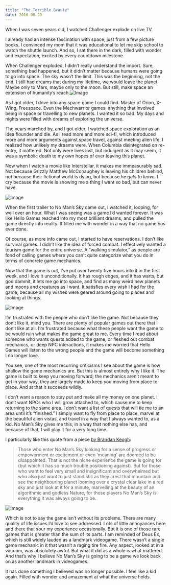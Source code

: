 ```yaml
---
title: "The Terrible Beauty"
date: 2016-08-29
---
```

When I was seven years old, I watched Challenger explode on live TV.

I already had an intense fascination with space, just from a few picture books. I convinced my mom that it was educational to let me skip school to watch the shuttle launch. And so, I sat there in the dark, filled with wonder and expectation, excited by every countdown milestone.

When Challenger exploded, I didn’t really understand the import. Sure, something bad happened, but it didn’t matter because humans were going to go into space. The sky wasn’t the limit. This was the beginning, not the end. I still had dreams that during my lifetime, we would leave the planet. Maybe only to Mars, maybe only to the moon. But still, make space an extension of humanity’s reach.![Image](/img/wp/2016/08/275850_screenshots_20160827221009_1.jpg)

As I got older, I dove into any space game I could find. Master of Orion, X-Wing, Freespace. Even the Mechwarrior games; anything that involved being in space or travelling to new planets. I wanted it so bad. My days and nights were filled with dreams of exploring the universe.

The years marched by, and I got older. I watched space exploration as an idea flounder and die. As I read more and more sci-fi, which introduced more and more arguments against space travel, against meeting alien life, I realized how unlikely my dreams were. When Columbia disintegrated on re-entry, it mattered. Not only were lives lost, but indulgent as it may seem, it was a symbolic death to my own hopes of ever leaving this planet.

Now when I watch a movie like Interstellar, it makes me immeasurably sad. Not because Grizzly Matthew McConaughey is leaving his children behind, not because their fictional world is dying, but because he *gets to leave*. I cry because the movie is showing me a thing I want so bad, but can never have.

![Image](/img/wp/2016/08/275850_screenshots_20160824201742_1.jpg)

When the first trailer to No Man’s Sky came out, I watched it, looping, for well over an hour. What I was seeing was a game I’d wanted forever. It was like Hello Games reached into my most brilliant dreams, and pulled the game directly into reality. It filled me with wonder in a way that no game has ever done.

Of course, as more info came out, I started to have reservations. I don’t like survival games. I didn’t like the idea of forced combat. I effectively wanted a tourism game for the entire universe. A “walking simulator,” as people are fond of calling games where you can’t quite categorize what you do in terms of concrete game mechanics.

Now that the game is out, I’ve put over twenty five hours into it in the first week, and I love it unconditionally. It has rough edges, and it has warts, but god dammit, it lets me go into space, and find as many weird new planets and moons and creatures as I want. It satisfies every wish I had for the game, because all my wishes were geared around going to places and looking at things.

![Image](/img/wp/2016/08/275850_screenshots_20160827145837_1.jpg)

I’m frustrated with the people who don’t like the game. Not because they don’t like it, mind you. There are plenty of popular games out there that I don’t like at all. I’m frustrated because what these people want the game to be would ruin what makes the game great to me. Every time I read about someone who wants quests added to the game, or fleshed out combat mechanics, or deep NPC interactions, it makes me worried that Hello Games will listen to the wrong people and the game will become something I no longer love.

You see, one of the most recurring criticisms I see about the game is how shallow the game mechanics are. But this is almost entirely why I like it. The game is built to keep you moving forward; the mechanics aren’t meant to get in your way, they are largely made to keep you moving from place to place. And at that it succeeds wildly.

I don’t want a reason to stay put and make all my money on one planet. I don’t want NPCs who I will grow attached to, which cause me to keep returning to the same area. I don’t want a list of quests that will tie me to an area until it’s “finished.” I simply want to fly from place to place, marvel at the beautiful alien vistas, and travel in a way that I always wanted to, as a kid. No Man’s Sky gives me this, in a way that nothing else has, and because of that, I will play it for a very long time.

I particularly like this quote from a piece [by Brandan Keogh](https://brkeogh.com/2016/08/21/notes-on-no-mans-sky/):

> Those who enter No Man’s Sky looking for a sense of progress or empowerment or excitement or even ‘meaning’ are doomed to be disappointed. That is not the niche experience the game is going for (but which it has so much trouble positioning against). But for those who want to feel very small and insignificant and overwhelmed but who also just want to just stand still as they crest that mountain and see the neighbouring planet looming over a crystal clear lake in a red sky and just look at it for a minute, marvelling at the beauty of an algorithmic and godless Nature, for those players No Man’s Sky is everything it was always going to be.

![Image](/img/wp/2016/08/275850_screenshots_20160824202710_1.jpg)

Which is not to say the game isn’t without its problems. There are many quality of life issues I’d love to see addressed. Lots of little annoyances here and there that sour my experience occasionally. But it is one of those rare games that is greater than the sum of its parts. I am reminded of Deus Ex, which is still widely lauded as a landmark videogame. There wasn’t a single game mechanic in it that wasn’t a raging tire fire. Any aspect, looked at in a vacuum, was absolutely awful. But what it did as a whole is what mattered. And that’s why I believe No Man’s Sky is going to be a game we look back on as another landmark in videogames.

It has done something I believed was no longer possible. I feel like a kid again. Filled with wonder and amazement at what the universe holds.